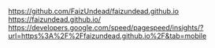 https://github.com/FaizUndead/faizundead.github.io
https://faizundead.github.io/
https://developers.google.com/speed/pagespeed/insights/?url=https%3A%2F%2Ffaizundead.github.io%2F&tab=mobile
